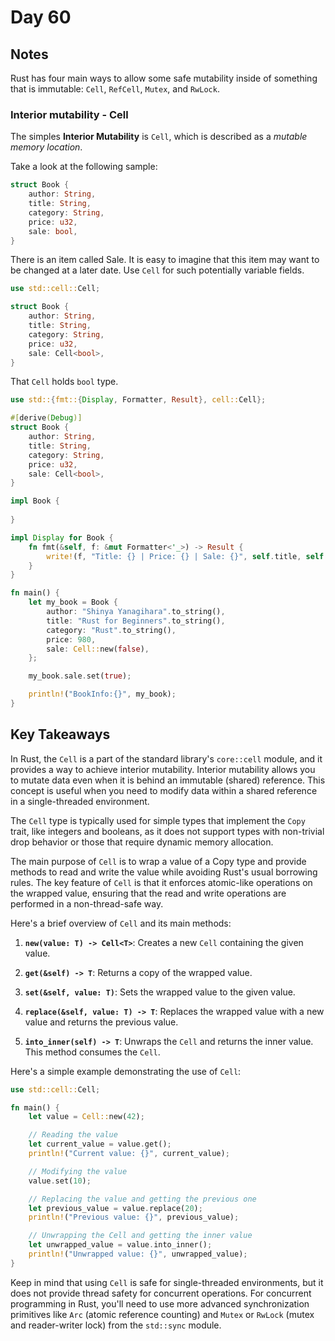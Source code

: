# Day 60

## Notes

Rust has four main ways to allow some safe mutability inside of something that is immutable: `Cell`, `RefCell`, `Mutex`, and `RwLock`.

### Interior mutability - Cell

The simples **Interior Mutability** is `Cell`, which is described as a *mutable memory location*.

Take a look at the following sample:

```rust
struct Book {
    author: String,
    title: String,
    category: String,
    price: u32,
    sale: bool,
}
```

There is an item called Sale. It is easy to imagine that this item may want to be changed at a later date.
Use `Cell` for such potentially variable fields.

```rust
use std::cell::Cell;

struct Book {
    author: String,
    title: String,
    category: String,
    price: u32,
    sale: Cell<bool>,
}
```

That `Cell` holds `bool` type.

```rust
use std::{fmt::{Display, Formatter, Result}, cell::Cell};

#[derive(Debug)]
struct Book {
    author: String,
    title: String,
    category: String,
    price: u32,
    sale: Cell<bool>,
}

impl Book {
    
}

impl Display for Book {
    fn fmt(&self, f: &mut Formatter<'_>) -> Result {
        write!(f, "Title: {} | Price: {} | Sale: {}", self.title, self.price, self.sale.get())
    }
}

fn main() {
    let my_book = Book {
        author: "Shinya Yanagihara".to_string(),
        title: "Rust for Beginners".to_string(),
        category: "Rust".to_string(),
        price: 980,
        sale: Cell::new(false),
    };

    my_book.sale.set(true);

    println!("BookInfo:{}", my_book);
}
```

## Key Takeaways

In Rust, the `Cell` is a part of the standard library's `core::cell` module, and it provides a way to achieve interior mutability. Interior mutability allows you to mutate data even when it is behind an immutable (shared) reference. This concept is useful when you need to modify data within a shared reference in a single-threaded environment.

The `Cell` type is typically used for simple types that implement the `Copy` trait, like integers and booleans, as it does not support types with non-trivial drop behavior or those that require dynamic memory allocation.

The main purpose of `Cell` is to wrap a value of a Copy type and provide methods to read and write the value while avoiding Rust's usual borrowing rules. The key feature of `Cell` is that it enforces atomic-like operations on the wrapped value, ensuring that the read and write operations are performed in a non-thread-safe way.

Here's a brief overview of `Cell` and its main methods:

1. **`new(value: T) -> Cell<T>`**: Creates a new `Cell` containing the given value.

2. **`get(&self) -> T`**: Returns a copy of the wrapped value.

3. **`set(&self, value: T)`**: Sets the wrapped value to the given value.

4. **`replace(&self, value: T) -> T`**: Replaces the wrapped value with a new value and returns the previous value.

5. **`into_inner(self) -> T`**: Unwraps the `Cell` and returns the inner value. This method consumes the `Cell`.

Here's a simple example demonstrating the use of `Cell`:

```rust
use std::cell::Cell;

fn main() {
    let value = Cell::new(42);

    // Reading the value
    let current_value = value.get();
    println!("Current value: {}", current_value);

    // Modifying the value
    value.set(10);

    // Replacing the value and getting the previous one
    let previous_value = value.replace(20);
    println!("Previous value: {}", previous_value);

    // Unwrapping the Cell and getting the inner value
    let unwrapped_value = value.into_inner();
    println!("Unwrapped value: {}", unwrapped_value);
}
```

Keep in mind that using `Cell` is safe for single-threaded environments, but it does not provide thread safety for concurrent operations. For concurrent programming in Rust, you'll need to use more advanced synchronization primitives like `Arc` (atomic reference counting) and `Mutex` or `RwLock` (mutex and reader-writer lock) from the `std::sync` module.
